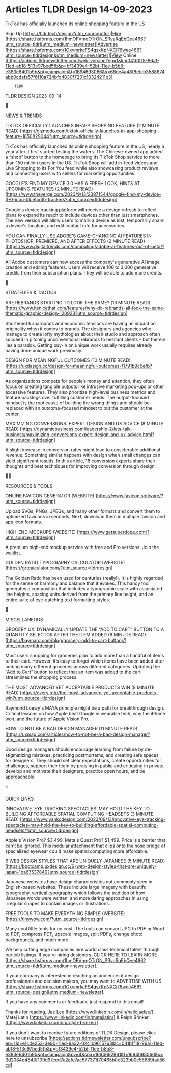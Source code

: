 # Articles TLDR Design 14-09-2023

TikTok has officially launched its online shopping feature in the US 


Sign Up [https://tldr.tech/design?utm_source=tldr]|Hire
[https://share.hsforms.com/1hmOFVmqOTrON_SRvaRqEbQee466?utm_source=tldr&utm_medium=newsletter]|Advertise
[https://share.hsforms.com/1OxvmrkcFS4qsxKpNXCi76wee466?utm_source=tldrdesign&utm_medium=newsletter]|View
Online
[https://actions.tldrnewsletter.com/web-version?ep=1&lc=041b1f18-96a1-11ed-ab18-513e97bed5fb&p=bf3439e4-52bf-11ee-b5b8-e383e6401b9b&pt=campaign&t=1694693066&s=66de4a48f8efcb3588674abb0cdafa57f6f10a724bfd4030f7231c10324211b3]


		TLDR 

TLDR DESIGN 2023-09-14

📱 

NEWS & TRENDS

TIKTOK OFFICIALLY LAUNCHES IN-APP SHOPPING FEATURE (2 MINUTE READ)
[https://gizmodo.com/tiktok-officially-launches-in-app-shopping-feature-1850829044?utm_source=tldrdesign]

TikTok has officially launched its online shopping feature in the US,
nearly a year after it first started testing the waters. The
Chinese-owned app added a “shop” button to the homepage to bring
its TikTok Shop service to more than 150 million users in the US.
TikTok Shop will add in-feed videos and Live Shopping to its For You
feed while also showcasing product reviews and connecting users with
sellers for marketing opportunities. 

GOOGLE’S FIND MY DEVICE 3.0 HAS A FRESH LOOK, HINTS AT UPCOMING
FEATURES (2 MINUTE READ)
[https://www.theverge.com/2023/9/13/23871544/google-find-my-device-3-0-icon-bluetooth-trackers?utm_source=tldrdesign]

Google's device tracking platform will receive a design refresh to
reflect plans to expand its reach to include devices other than just
smartphones. The new version will allow users to mark a device as
lost, temporarily share a device's location, and edit contact info for
accessories. 

YOU CAN FINALLY USE ADOBE’S GAME-CHANGING AI FEATURES IN PHOTOSHOP,
PREMIERE, AND AFTER EFFECTS (2 MINUTE READ)
[https://www.digitaltrends.com/computing/adobe-ai-features-out-of-beta/?utm_source=tldrdesign]

All Adobe customers can now access the company's generative AI image
creation and editing features. Users will receive 100 to 3,000
generative credits from their subscription plans. They will be able to
add more credits. 

🚀 

STRATEGIES & TACTICS

ARE REBRANDS STARTING TO LOOK THE SAME? (13 MINUTE READ)
[https://www.itsnicethat.com/features/why-do-rebrands-all-look-the-same-thematic-graphic-design-120923?utm_source=tldrdesign]

Shortened turnarounds and economic tensions are having an impact on
originality when it comes to brands. The designers and agencies who
manage to create lofty mythologies about their studio and approach
often succeed in pitching unconventional rebrands to hesitant clients
– but therein lies a paradox. Getting buy-in on unique work usually
requires already having done unique work previously. 

DESIGN FOR MEANINGFUL OUTCOMES (10 MINUTE READ)
[https://uxdesign.cc/design-for-meaningful-outcomes-f1791b9c6efb?utm_source=tldrdesign]

As organizations compete for people’s money and attention, they
often focus on creating tangible outputs like intrusive marketing
pop-ups or other excessive features. They also prioritize high-level
business metrics and feature backlogs over fulfilling customer needs.
The output-focused mindset is the root cause of building the wrong
things and should be replaced with an outcome-focused mindset to put
the customer at the center. 

MAXIMIZING CONVERSIONS: EXPERT DESIGN AND UX ADVICE (8 MINUTE READ)
[https://dynamicbusiness.com/leadership-2/lets-talk-business/maximizing-conversions-expert-design-and-ux-advice.html?utm_source=tldrdesign]

A slight increase in conversion rates might lead to considerable
additional revenue. Something similar happens with design when small
changes can yield significant results. In this article, 18 conversion
experts share their thoughts and best techniques for improving
conversion through design. 

🧑‍💻 

RESOURCES & TOOLS

ONLINE FAVICON GENERATOR (WEBSITE)
[https://www.favicon.software/?utm_source=tldrdesign]

Upload SVGs, PNGs, JPEGs, and many other formats and convert them to
optimized favicons in seconds. Next, download them in multiple favicon
and app icon formats. 

HIGH-END MOCKUPS (WEBSITE)
[https://www.getsuperdope.com/?utm_source=tldrdesign]

A premium high-end mockup service with free and Pro versions. Join the
waitlist. 

GOLDEN RATIO TYPOGRAPHY CALCULATOR (WEBSITE)
[https://grtcalculator.com/?utm_source=tldrdesign]

The Golden Ratio has been used for centuries (really!). It is highly
regarded for the sense of harmony and balance that it evokes. This
handy tool generates a composition that includes a typographic scale
with associated line heights, spacing units derived from the primary
line height, and an entire suite of eye-catching text formatting
styles. 

🎁 

MISCELLANEOUS

GROCERY UX: DYNAMICALLY UPDATE THE “ADD TO CART” BUTTON TO A
QUANTITY SELECTOR AFTER THE ITEM ADDED (6 MINUTE READ)
[https://baymard.com/blog/grocery-add-to-cart-buttons?utm_source=tldrdesign]

Most users shopping for groceries plan to add more than a handful of
items to their cart. However, it’s easy to forget which items have
been added after adding many different groceries across different
categories. Updating the “Add to Cart” button to reflect that an
item was added to the cart streamlines the shopping process. 

THE MOST ADVANCED YET ACCEPTABLE PRODUCTS WIN (8 MINUTE READ)
[https://every.to/p/the-most-advanced-yet-acceptable-products-win?utm_source=tldrdesign]

Raymond Loewy's MAYA principle might be a path for breakthrough
design. Critical lessons on how Apple beat Google in wearable tech,
why the iPhone won, and the future of Apple Vision Pro. 

HOW TO NOT BE A BAD DESIGN MANAGER (11 MINUTE READ)
[https://uxmag.com/articles/how-to-not-be-a-bad-design-manager?utm_source=tldrdesign]

Good design managers should encourage learning from failure by
de-stigmatizing mistakes, practicing postmortems, and creating safe
spaces for designers. They should set clear expectations, create
opportunities for challenges, support their team by praising in public
and critiquing in private, develop and motivate their designers,
practice open hours, and be approachable. 

⚡ 

QUICK LINKS

INNOVATIVE ‘EYE TRACKING SPECTACLES’ MAY HOLD THE KEY TO BUILDING
AFFORDABLE SPATIAL COMPUTING HEADSETS (3 MINUTE READ)
[https://www.yankodesign.com/2023/09/13/innovative-eye-tracking-spectacles-may-hold-the-key-to-building-affordable-spatial-computing-headsets/?utm_source=tldrdesign]

Apple's Vision Pro? $3,499. Meta's Quest Pro? $1,499. Price is a
barrier that can't be ignored. This modular attachment that clips onto
the nose bridge of specialized eyewear could make spatial computing
more affordable. 

6 WEB DESIGN STYLES THAT ARE UNIQUELY JAPANESE (5 MINUTE READ)
[https://bootcamp.uxdesign.cc/6-web-design-styles-that-are-uniquely-japan-1ba67537849?utm_source=tldrdesign]

Japanese websites have design characteristics not commonly seen in
English-based websites. These include large imagery with beautiful
typography, vertical typography which follows the tradition of how
Japanese words were written, and more daring approaches in using
irregular shapes to contain images or illustrations. 

FREE TOOLS TO MAKE EVERYTHING SIMPLE (WEBSITE)
[https://tinywow.com/?utm_source=tldrdesign]

Many cool little tools for no cost. The tools can convert JPG to PDF
or Word to PDF, compress PDF, upscale images, split PDFs, change photo
backgrounds, and much more. 

 We help cutting edge companies hire world class technical talent
through our job listings. If you're hiring designers, CLICK HERE TO
LEARN MORE
[https://share.hsforms.com/1hmOFVmqOTrON_SRvaRqEbQee466?utm_source=tldr&utm_medium=newsletter].


If your company is interested in reaching an audience of design
professionals and decision makers, you may want to ADVERTISE WITH US
[https://share.hsforms.com/1OxvmrkcFS4qsxKpNXCi76wee466?utm_source=design&utm_medium=newsletter].


If you have any comments or feedback, just respond to this email! 

Thanks for reading, 
Jae Lee [https://www.linkedin.com/in/hellojaelee/], Matej Latin
[https://www.linkedin.com/in/matejlatin/] & Ralph Brinker
[https://www.linkedin.com/in/ralph-brinker/] 

If you don't want to receive future editions of TLDR Design,
please click here to unsubscribe
[https://actions.tldrnewsletter.com/unsubscribe?ep=1&l=e1c4e253-3e90-11ed-9a32-0241b9615763&lc=041b1f18-96a1-11ed-ab18-513e97bed5fb&p=bf3439e4-52bf-11ee-b5b8-e383e6401b9b&pt=campaign&pv=4&spa=1694692861&t=1694693066&s=3d2084d4843f109d97ccd7a2afe7ac577371f70465b0e323bb0e55689fad56cd].